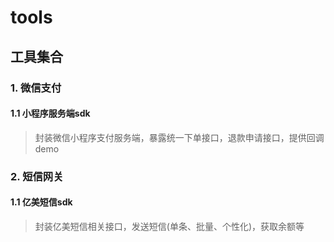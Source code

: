 # tools

## 工具集合

### 1. 微信支付

#### 1.1 小程序服务端sdk
> 封装微信小程序支付服务端，暴露统一下单接口，退款申请接口，提供回调demo

### 2. 短信网关

#### 1.1 亿美短信sdk
> 封装亿美短信相关接口，发送短信(单条、批量、个性化)，获取余额等    



